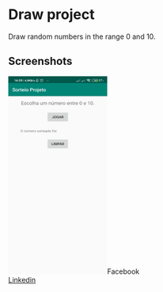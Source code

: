 # Draw project

<p>Draw random numbers in the range 0 and 10.</p>

<h2>Screenshots</h2>
<img src="https://github.com/diegobpaula/draw-project/blob/master/screenshots/screenshot-one.jpg?raw=true" height="400px" width="200px/>
<img src="https://github.com/diegobpaula/draw-project/blob/master/screenshots/screenshot-two.jpg?raw=true" height="400px" width="200px/>
<img src="https://github.com/diegobpaula/draw-project/blob/master/screenshots/screenshot-three.jpg?raw=true" height="400px" width="200px/>


<h2>My profile</h2>
diego.paula@live.com <br>
<a href="https://www.facebook.com/diegobpaula">Facebook</a><br>
<a href="https://www.linkedin.com/in/diegobpaula/">Linkedin</a>


